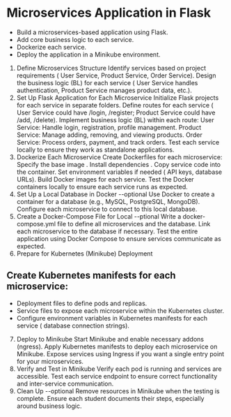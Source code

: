 # Microservices Application in Flask

- Build a microservices-based application using Flask.
- Add core business logic to each service.
- Dockerize each service.
- Deploy the application in a Minikube environment.

1.  Define Microservices Structure
    Identify services based on project requirements ( User Service, Product Service, Order Service).
    Design the business logic (BL) for each service ( User Service handles authentication, Product Service manages product data, etc.).
2.  Set Up Flask Application for Each Microservice
    Initialize Flask projects for each service in separate folders.
    Define routes for each service ( User Service could have /login, /register; Product Service could have /add, /delete).
    Implement business logic (BL) within each route:
    User Service: Handle login, registration, profile management.
    Product Service: Manage adding, removing, and viewing products.
    Order Service: Process orders, payment, and track orders.
    Test each service locally to ensure they work as standalone applications.
3.  Dockerize Each Microservice
    Create Dockerfiles for each microservice:
    Specify the base image .
    Install dependencies .
    Copy service code into the container.
    Set environment variables if needed ( API keys, database URLs).
    Build Docker images for each service.
    Test the Docker containers locally to ensure each service runs as expected.
4.  Set Up a Local Database in Docker --optional
    Use Docker to create a container for a database (e.g., MySQL, PostgreSQL, MongoDB).
    Configure each microservice to connect to this local database.
5.  Create a Docker-Compose File for Local --ptional
    Write a docker-compose.yml file to define all microservices and the database.
    Link each microservice to the database if necessary.
    Test the entire application using Docker Compose to ensure services communicate as expected.
6.  Prepare for Kubernetes (Minikube) Deployment

## Create Kubernetes manifests for each microservice:

- Deployment files to define pods and replicas.
- Service files to expose each microservice within the Kubernetes cluster.
- Configure environment variables in Kubernetes manifests for each service ( database connection strings).

7. Deploy to Minikube
   Start Minikube and enable necessary addons (ngress).
   Apply Kubernetes manifests to deploy each microservice on Minikube.
   Expose services using Ingress if you want a single entry point for your microservices.
8. Verify and Test in Minikube
   Verify each pod is running and services are accessible.
   Test each service endpoint to ensure correct functionality and inter-service communication.
9. Clean Up --optional
   Remove resources in Minikube when the testing is complete.
   Ensure each student documents their steps, especially around business logic.
